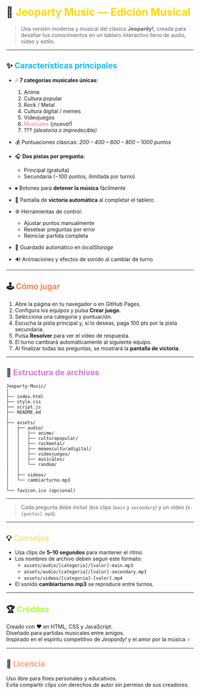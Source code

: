# 🎵 <span style="color:#FFD700">Jeoparty Music — Edición Musical</span>

> Una versión moderna y musical del clásico **Jeopardy!**, creada para desafiar tus conocimientos en un tablero interactivo lleno de audio, vídeo y estilo.

---

## ✨ <span style="color:#00BFFF">Características principales</span>

- 🎶 **7 categorías musicales únicas:**
  1. Anime  
  2. Cultura popular  
  3. Rock / Metal  
  4. Cultura digital / memes  
  5. Videojuegos  
  6. <span style="color:#ff69b4">Musicales</span> *(¡nueva!)*  
  7. ??? *(aleatoria o impredecible)*  

- 💰 Puntuaciones clásicas: *200 – 400 – 600 – 800 – 1000 puntos*  
- 🎧 **Dos pistas por pregunta:**
  - Principal (gratuita)
  - Secundaria (−100 puntos, ilimitada por turno)
- ⏹ Botones para **detener la música** fácilmente  
- 🏁 Pantalla de **victoria automática** al completar el tablero  
- ⚙️ Herramientas de control:
  - Ajustar puntos manualmente  
  - Resetear preguntas por error  
  - Reiniciar partida completa  
- 💾 Guardado automático en *localStorage*  
- 🔊 Animaciones y efectos de sonido al cambiar de turno  

---

## 🕹️ <span style="color:#FF7F50">Cómo jugar</span>

1. Abre la página en tu navegador o en GitHub Pages.  
2. Configura los equipos y pulsa **Crear juego**.  
3. Selecciona una categoría y puntuación.  
4. Escucha la pista principal y, si lo deseas, paga 100 pts por la pista secundaria.  
5. Pulsa **Resolver** para ver el vídeo de respuesta.  
6. El turno cambiará automáticamente al siguiente equipo.  
7. Al finalizar todas las preguntas, se mostrará la **pantalla de victoria**.  

---

## 📁 <span style="color:#DA70D6">Estructura de archivos</span>

```
Jeoparty-Music/
│
├── index.html
├── style.css
├── script.js
├── README.md
│
├── assets/
│   ├── audio/
│   │   ├── anime/
│   │   ├── culturapopular/
│   │   ├── rockmetal/
│   │   ├── memeoculturadigital/
│   │   ├── videojuegos/
│   │   ├── musicales/
│   │   └── random/
│   │
│   ├── videos/
│   └── cambiarturno.mp3
│
└── favicon.ico (opcional)
```

---

> Cada pregunta debe incluir dos clips (`main` y `secondary`) y un vídeo (`X-[puntos].mp4`).

---

## 💡 <span style="color:#F0E68C">Consejos</span>

- Usa clips de **5–10 segundos** para mantener el ritmo.  
- Los nombres de archivo deben seguir este formato:  
  - `assets/audio/[categoria]/[valor]-main.mp3`  
  - `assets/audio/[categoria]/[valor]-secondary.mp3`  
  - `assets/videos/[categoria]-[valor].mp4`  
- El sonido **cambiarturno.mp3** se reproduce entre turnos.

---

## 🏆 <span style="color:#ADFF2F">Créditos</span>

Creado con ❤️ en HTML, CSS y JavaScript.  
Diseñado para partidas musicales entre amigos.  
Inspirado en el espíritu competitivo de *Jeopardy!* y el amor por la música 🎶

---

## 📜 <span style="color:#FFA07A">Licencia</span>

Uso libre para fines personales y educativos.  
Evita compartir clips con derechos de autor sin permiso de sus creadores.
